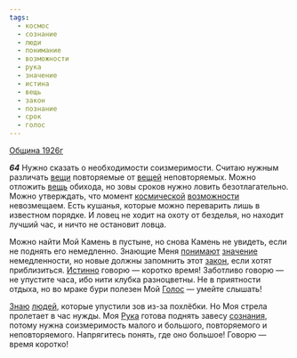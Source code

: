 ```yaml
---
tags:
  - космос
  - сознание
  - люди
  - понимание
  - возможности
  - рука
  - значение
  - истина
  - вещь
  - закон
  - познание
  - срок
  - голос
---
```


[Община 1926г](https://127.0.0.1:4002/agni/1926)

___64___
Нужно сказать о необходимости соизмеримости. Считаю нужным различать [вещи](../../../tags/#[вещь](../../../tags/#вещь)) повторяемые от [вещей](../../../tags/#[вещь](../../../tags/#вещь)) неповторяемых. Можно отложить [вещь](../../../tags/#вещь) обихода, но зовы сроков нужно ловить безотлагательно. Можно утверждать, что момент [космической](../../../tags/#космос) [возможности](../../../tags/#возможности) невозмещаем. Есть кушанья, которые можно переварить лишь в известном порядке. И ловец не ходит на охоту от безделья, но находит лучший час, и ничто не остановит ловца.   

Можно найти Мой Камень в пустыне, но снова Камень не увидеть, если не поднять его немедленно. Знающие Меня [понимают](../../../tags/#понимание) [значение](../../../tags/#значение) немедленности, но новые должны запомнить этот [закон](../../../tags/#закон), если хотят приблизиться. [Истинно](../../../tags/#истина) говорю — коротко время! Заботливо говорю — не упустите часа, ибо нити клубка разноцветны. Не в приятности отдыха, но во мраке бури полезен Мой [Голос](../../../tags/#голос) — умейте слышать!   

[Знаю](../../../tags/#познание) [людей](../../../tags/#люди), которые упустили зов из-за похлёбки. Но Моя стрела пролетает в час нужды. Моя [Рука](../../../tags/#рука) готова поднять завесу [сознания](../../../tags/#сознание), потому нужна соизмеримость малого и большого, повторяемого и неповторяемого. Напрягитесь понять, где оно большое! Говорю — время коротко!   

